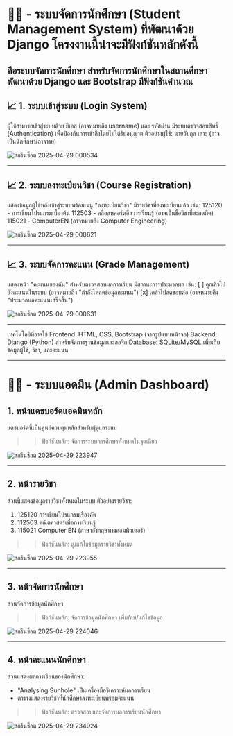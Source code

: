 # 👨‍💻 - ระบบจัดการนักศึกษา (Student Management System) ที่พัฒนาด้วย Django โครงงานนี้น่าจะมีฟังก์ชันหลักดังนี้

คือระบบจัดการนักศึกษา สำหรับจัดการนักศึกษาในสถานศึกษา  
พัฒนาด้วย Django และ Bootstrap มีฟังก์ชันคำนวณ
---

## 📈 1. ระบบเข้าสู่ระบบ (Login System)
ผู้ใช้สามารถเข้าสู่ระบบด้วย ยีเอส (อาจหมายถึง username) และ รหัสผ่าน
มีระบบตรวจสอบสิทธิ์ (Authentication) เพื่อป้องกันการเข้าถึงโดยไม่ได้รับอนุญาต
ตัวอย่างผู้ใช้: นายอับกุล เลาะ (อาจเป็นนักศึกษา/อาจารย์)

![สกรีนช็อต 2025-04-29 000534](https://github.com/user-attachments/assets/4b4fb54a-404e-464c-91bd-31a4a3a2832c)

---

## 📈 2. ระบบลงทะเบียนวิชา (Course Registration)
แสดงข้อมูลผู้ใช้หลังเข้าสู่ระบบพร้อมเมนู "ลงทะเบียนวิชา"
มีรายวิชาที่ลงทะเบียนแล้ว เช่น:
125120 - การเขียนโปรแกรมเบื้องต้น
112503 - คลือสหคอร์ตอีสวารเรียนรู้ (อาจเป็นชื่อวิชาที่สะกดผิด)
115021 - ComputerEN (อาจหมายถึง Computer Engineering)

![สกรีนช็อต 2025-04-29 000621](https://github.com/user-attachments/assets/e12d6afa-fbf7-48b7-93b4-da103f7ff59a)

---

## 📈 3. ระบบจัดการคะแนน (Grade Management)
แสดงหน้า "คะแนนของฉัน" สำหรับตรวจสอบผลการเรียน
มีสถานะการประมวลผล เช่น:
[ ] คุณลิวไปยังคะแนนในระบบ (อาจหมายถึง "กำลังโหลดข้อมูลคะแนน")
[x] เคล้าไปลดขอบต่อ (อาจหมายถึง "ประมวลผลคะแนนเสร็จสิ้น")

![สกรีนช็อต 2025-04-29 000631](https://github.com/user-attachments/assets/10ec9faa-473b-4b08-b336-349ef9065726)

---

เทคโนโลยีที่อาจใช้
Frontend: HTML, CSS, Bootstrap (จากรูปแบบหน้าจอ)
Backend: Django (Python) สำหรับจัดการฐานข้อมูลและลอจิก
Database: SQLite/MySQL เพื่อเก็บข้อมูลผู้ใช้, วิชา, และคะแนน

---

# 👨‍💻 - ระบบแอดมิน (Admin Dashboard)

## 1. หน้าแดชบอร์ดแอดมินหลัก
แดชบอร์ดนี้เป็นศูนย์ควบคุมหลักสำหรับผู้ดูแลระบบ
>> ฟังก์ชันหลัก: จัดการระบบการศึกษาทั้งหมดในจุดเดียว

![สกรีนช็อต 2025-04-29 223947](https://github.com/user-attachments/assets/d2da1d27-870d-40b3-916e-976239a1f982)

---

## 2. หน้ารายวิชา
ส่วนนี้แสดงข้อมูลรายวิชาทั้งหมดในระบบ
ตัวอย่างรายวิชา:
1. 125120 การเขียนโปรแกรมเรื่องคัด
2. 112503 คณิตศาสตร์เพื่อการเรียนรู้
3. 115021 Computer EN (ภาษาอังกฤษทางคอมพิวเตอร์)
>> ฟังก์ชันหลัก: ดู/แก้ไขข้อมูลรายวิชาทั้งหมด

![สกรีนช็อต 2025-04-29 223955](https://github.com/user-attachments/assets/22f54459-df90-4329-b149-d38547420c46)

---

## 3. หน้าจัดการนักศึกษา
ส่วนจัดการข้อมูลนักศึกษา
>> ฟังก์ชันหลัก: จัดการข้อมูลนักศึกษา เพิ่ม/ลบ/แก้ไขข้อมูล

![สกรีนช็อต 2025-04-29 224046](https://github.com/user-attachments/assets/4af1f872-086a-4c7e-84b9-073ea29fa9fb)

---

## 4. หน้าคะแนนนักศึกษา
ส่วนแสดงผลการเรียนของนักศึกษา:
- "Analysing Sunhole" เป็นเครื่องมือวิเคราะห์ผลการเรียน
- ตารางแสดงรายวิชาที่นักศึกษาลงทะเบียนพร้อมคะแนน
>> ฟังก์ชันหลัก: ตรวจสอบและจัดการผลการเรียนนักศึกษา

![สกรีนช็อต 2025-04-29 234924](https://github.com/user-attachments/assets/38cdf46d-e0ce-42bc-8448-6df865ce31a6)
